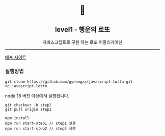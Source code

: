 <h1 align="middle">🎱</h1>
<h2 align="middle">level1 - 행운의 로또</h2>
<p align="middle">자바스크립트로 구현 하는 로또 어플리케이션</p>

---

[배포 사이트](https://gyeongza.github.io/javascript-lotto/dist)

### 실행방법

```
git clone https://github.com/gyeongza/javascript-lotto.git
cd javascript-lotto
```

node 18 버전 이상에서 실행됩니다.

```
git checkout -b step2
git pull origin step2

npm install
npm run start-step1 // step1 실행
npm run start-step2 // step2 실행
```
